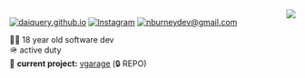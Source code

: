 <img align='right' src="https://github-readme-stats.vercel.app/api?username=daiquery&show_icons=true">

[![daiquery.github.io](https://img.shields.io/static/v1?label=daiquery.github.io&message=%20&color=yellow&logo=&style=flat-square&logoColor=white)](https://daiquery.github.io/)
[![Instagram](https://img.shields.io/static/v1?label=Instagram&message=%20&color=orange&logo=Instagram&style=flat-square&logoColor=white)](https://www.instagram.com/njburney/)
[![nburneydev@gmail.com](https://img.shields.io/static/v1?label=nburneydev@gmail.com&message=%20&color=red&logo=gmail&style=flat-square&logoColor=white)](mailto:nburneydev@gmail.com)
  
  
👨‍💻 18 year old software dev  
🪖 active duty  
🚧 **current project:** [vgarage](https://github.com/daiquery/car_management) (🔒 REPO)

